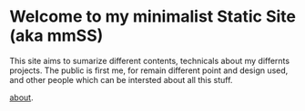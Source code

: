 # Welcome to my minimalist Static Site (aka mmSS)

This site aims to sumarize different contents, technicals about my differnts projects. The public is first me, for remain different point and design used, and other people which can be intersted about all this stuff.

[about](/about/).
